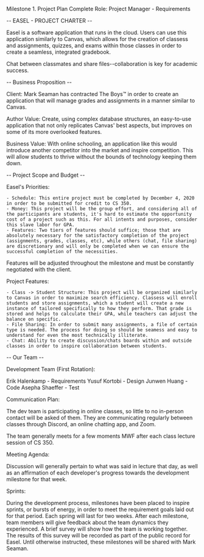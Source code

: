 Milestone 1. Project Plan Complete
Role: Project Manager - Requirements

-- EASEL - PROJECT CHARTER --

Easel is a software application that runs in the cloud. Users can use this application similarly to Canvas, which allows for the creation of classess and assignments, quizzes, and exams within those classes in order to create a seamless, integrated gradebook.

Chat between classmates and share files--collaboration is key for academic success.

-- Business Proposition --

Client: Mark Seaman has contracted The Boys™ in order to create an application that will manage grades and assignments in a manner similar to Canvas.

Author Value: Create, using complex database structures, an easy-to-use application that not only replicates Canvas' best aspects, but improves on some of its more overlooked features.

Business Value: With online schooling, an application like this would introduce another competitor into the market and inspire competition. This will allow students to thrive without the bounds of technology keeping them down.

-- Project Scope and Budget --

Easel's Priorities:

    - Schedule: This entire project must be completed by December 4, 2020 in order to be submitted for credit to CS 350.
    - Money: This project will be the group effort, and considering all of the participants are students, it's hard to estimate the opportunity cost of a project such as this. For all intents and purposes, consider this slave labor for GPA.
    - Features: Two tiers of features should suffice; those that are absolutely necessary for the satisfactory completion of the project (assignments, grades, classes, etc), while others (chat, file sharing) are discretionary and will only be completed when we can ensure the successful completion of the necessities.

Features will be adjusted throughout the milestone and must be constantly negotiated with the client.

Project Features:

    - Class -> Student Structure: This project will be organized similarly to Canvas in order to maximize search efficiency. Classess will enroll students and store assignments, which a student will create a new instance of tailored specifically to how they perform. That grade is stored and helps to calculate their GPA, while teachers can adjust the balance on specific.
    - File Sharing: In order to submit many assignments, a file of certain type is needed. The process for doing so should be seamess and easy to understand for even the most technically illiterate.
    - Chat: Ability to create discussion/chats boards within and outside classes in order to inspire collaboration between students.
    
-- Our Team --

Development Team (First Rotation):

Erik Halenkamp - Requirements
Yusuf Kortobi - Design
Junwen Huang - Code
Asepha Shaeffer - Test

Communication Plan:

The dev team is participating in online classes, so little to no in-person contact will be asked of them. They are communicating regularly between classes through Discord, an online chatting app, and Zoom.

The team generally meets for a few moments MWF after each class lecture session of CS 350.

Meeting Agenda:

Discussion will generally pertain to what was said in lecture that day, as well as an affirmation of each developer's progress towards the development milestone for that week.

Sprints:

During the development process, milestones have been placed to inspire sprints, or bursts of energy, in order to meet the requirement goals laid out for that period. Each spring will last for two weeks. After each milestone, team members will give feedback about the team dynamics they experienced. A brief survey will show how the team is working together. The results of this survey will be recorded as part of the public record for Easel. Until otherwise instructed, these milestones will be shared with Mark Seaman.
